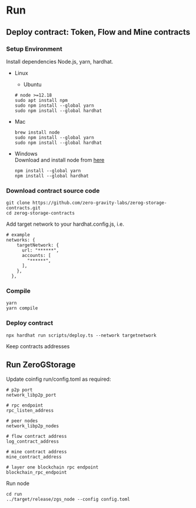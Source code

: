 # Run

## Deploy contract: Token, Flow and Mine contracts

### Setup Environment

Install dependencies Node.js, yarn, hardhat.

* Linux
  * Ubuntu
  ```shell
  # node >=12.18
  sudo apt install npm
  sudo npm install --global yarn
  sudo npm install --global hardhat
  ```

* Mac
  ```shell
  brew install node
  sudo npm install --global yarn
  sudo npm install --global hardhat
  ```

* Windows  
Download and install node from [here](https://nodejs.org/en/download/)
  ```shell
  npm install --global yarn
  npm install --global hardhat
  ```

### Download contract source code
```shell
git clone https://github.com/zero-gravity-labs/zerog-storage-contracts.git
cd zerog-storage-contracts
```

Add target network to your hardhat.config.js, i.e.
```shell
# example
networks: {
    targetNetwork: {
      url: "******",
      accounts: [
        "******",
      ],
    },
  },
```

### Compile
```shell
yarn
yarn compile
```

### Deploy contract
```shell
npx hardhat run scripts/deploy.ts --network targetnetwork
```

Keep contracts addresses

## Run ZeroGStorage 
Update coinfig run/config.toml as required:

```shell
# p2p port
network_libp2p_port

# rpc endpoint
rpc_listen_address

# peer nodes
network_libp2p_nodes

# flow contract address
log_contract_address

# mine contract address
mine_contract_address

# layer one blockchain rpc endpoint
blockchain_rpc_endpoint
```

Run node
```shell
cd run
../target/release/zgs_node --config config.toml
```

